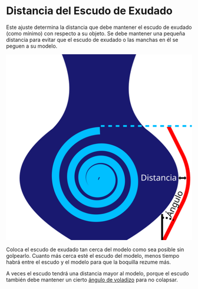 Distancia del Escudo de Exudado
====
Este ajuste determina la distancia que debe mantener el escudo de exudado (como mínimo) con respecto a su objeto. Se debe mantener una pequeña distancia para evitar que el escudo de exudado o las manchas en él se peguen a su modelo.

![Se mantiene una distancia horizontal entre el escudo y el modelo](../images/ooze_shield.svg)

Coloca el escudo de exudado tan cerca del modelo como sea posible sin golpearlo. Cuanto más cerca esté el escudo del modelo, menos tiempo habrá entre el escudo y el modelo para que la boquilla rezume más.

A veces el escudo tendrá una distancia mayor al modelo, porque el escudo también debe mantener un cierto [ángulo de voladizo](ooze_shield_angle.md) para no colapsar.
